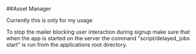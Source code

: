##Asset Manager

Currently this is only for my usage

To stop the mailer blocking user interaction during signup make sure that when the app is started on the server the command "script/delayed_jobs start" is run from the applications root directory.